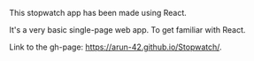 This stopwatch app has been made using React.

It's a very basic single-page web app. To get familiar with React.

Link to the gh-page: https://arun-42.github.io/Stopwatch/.